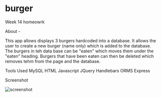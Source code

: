 # burger
Week 14 homeowrk

About -

This app allows displays 3 burgers hardcoded into a database. It allows the user to create a new burger (name only) which is added to the database. The burgers in teh data base can be "eaten" which moves them under the "eaten" heading. Burgers that have been eaten can then be deleted which removes tehm from the page and the database.

Tools Used
MySQL
HTML
Javascript
JQuery
Handlebars
ORMS
Express

Screenshot

![screenshot](https://github.com/Mike-Smith13067/burger/tree/master/public/assets/img/screenshot.png)


